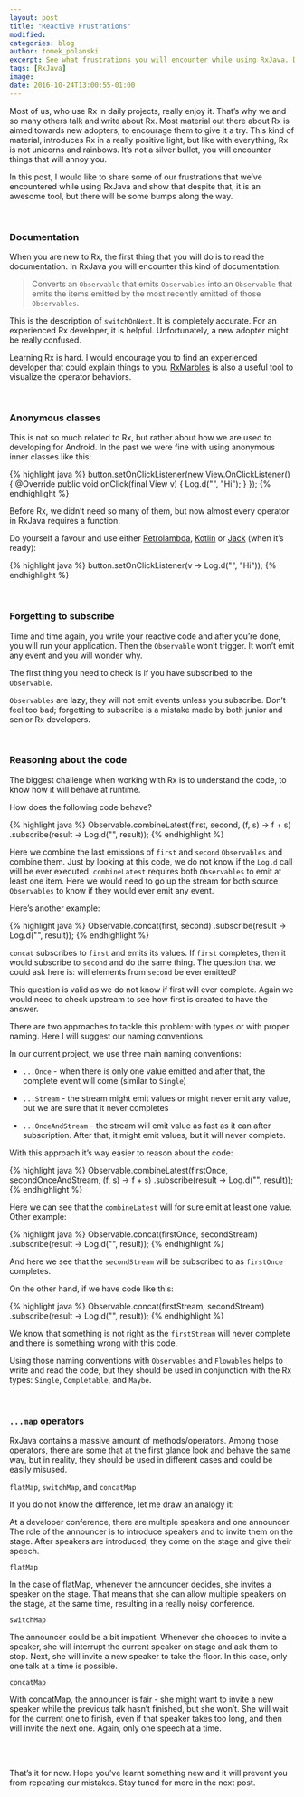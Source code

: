 ```yaml
---
layout: post
title: "Reactive Frustrations"
modified:
categories: blog
author: tomek_polanski
excerpt: See what frustrations you will encounter while using RxJava. Documentation, anonymous classes, forgetting to subscribe, are just some we've dealt with while using RxJava. Here's how we handled them.
tags: [RxJava]
image:
date: 2016-10-24T13:00:55-01:00
---
```


Most of us, who use Rx in daily projects, really enjoy it. That’s why we and so many others talk and write about Rx. Most material out there about Rx is aimed towards new adopters, to encourage them to give it a try. 
This kind of material, introduces Rx in a really positive light, but like with everything, Rx is not unicorns and rainbows. It’s not a silver bullet, you will encounter things that will annoy you.

In this post, I would like to share some of our frustrations that we’ve encountered while using RxJava and show that despite that, it is an awesome tool, but there will be some bumps along the way.

<br />

### Documentation

When you are new to Rx, the first thing that you will do is to read the documentation. 
In RxJava you will encounter this kind of documentation:

> Converts an `Observable` that emits `Observables` into an `Observable` that emits the items emitted by the most recently emitted of those `Observables`.

This is the description of `switchOnNext`. It is completely accurate. 
For an experienced Rx developer, it is helpful. Unfortunately, a new adopter might be really confused. 

Learning Rx is hard. I would encourage you to find an experienced developer that could explain things to you. <a href="http://rxmarbles.com/">RxMarbles</a> is also a useful tool to visualize the operator behaviors.

<br />

### Anonymous classes

This is not so much related to Rx, but rather about how we are used to developing for Android. 
In the past we were fine with using anonymous inner classes like this:

{% highlight java %}
button.setOnClickListener(new View.OnClickListener() {
	@Override
	public void onClick(final View v) {
		Log.d("", "Hi");
	}
});
{% endhighlight %}

Before Rx, we didn’t need so many of them, but now almost every operator in RxJava requires a function. 

Do yourself a favour and use either <a href="https://github.com/orfjackal/retrolambda">Retrolambda</a>, <a href="https://kotlinlang.org/">Kotlin</a> or <a href="https://source.android.com/source/jack.html">Jack</a> (when it’s ready):


{% highlight java %}
button.setOnClickListener(v -> Log.d("", "Hi"));
{% endhighlight %}

<br />

### Forgetting to subscribe

Time and time again, you write your reactive code and after you’re done, you will run your application. 
Then the `Observable` won’t trigger. It won’t emit any event and you will wonder why.

The first thing you need to check is if you have subscribed to the `Observable`. 

`Observables` are lazy, they will not emit events unless you subscribe. 
Don’t feel too bad; forgetting to subscribe is a mistake made by both junior and senior Rx developers. 

<br />

### Reasoning about the code

The biggest challenge when working with Rx is to understand the code, to know how it will behave at runtime.

How does the following code behave?

{% highlight java %}
Observable.combineLatest(first,
                         second,
                         (f, s) -> f + s)
          .subscribe(result -> Log.d("", result));
{% endhighlight %}


Here we combine the last emissions of `first` and `second` `Observables` and combine them. 
Just by looking at this code, we do not know if the `Log.d` call will be ever executed. 
`combineLatest` requires both `Observables` to emit at least one item. Here we would need to go up the stream for both source `Observables` to know if they would ever emit any event.

Here’s another example:

{% highlight java %}
Observable.concat(first, second)
          .subscribe(result -> Log.d("", result));
{% endhighlight %}


`concat` subscribes to `first` and emits its values. If `first` completes, then it would subscribe to `second` and do the same thing. 
The question that we could ask here is: will elements from `second` be ever emitted? 

This question is valid as we do not know if first will ever complete. Again we would need to check upstream to see how first is created to have the answer.

There are two approaches to tackle this problem: with types or with proper naming. 
Here I will suggest our naming conventions. 

In our current project, we use three main naming conventions:

* `...Once` - when there is only one value emitted and after that, the complete event will come (similar to `Single`)

* `...Stream` - the stream might emit values or might never emit any value, but we are sure that it never completes

* `...OnceAndStream` - the stream will emit value as fast as it can after subscription. After that, it might emit values, but it will never complete. 

With this approach it’s way easier to reason about the code:

{% highlight java %}
Observable.combineLatest(firstOnce,
                         secondOnceAndStream,
                         (f, s) -> f + s)
          .subscribe(result -> Log.d("", result));
{% endhighlight %}

Here we can see that the `combineLatest` will for sure emit at least one value. Other example:

{% highlight java %}
Observable.concat(firstOnce, secondStream)
          .subscribe(result -> Log.d("", result));
{% endhighlight %}

And here we see that the `secondStream` will be subscribed to as `firstOnce` completes. 

On the other hand, if we have code like this:

{% highlight java %}
Observable.concat(firstStream, secondStream)
          .subscribe(result -> Log.d("", result));
{% endhighlight %}

We know that something is not right as the `firstStream` will never complete and there is something wrong with this code.

Using those naming conventions with `Observables` and `Flowables` helps to write and read the code, but they should be used in conjunction with the Rx types: `Single`, `Completable`, and `Maybe`.

<br />

### `...map` operators

RxJava contains a massive amount of methods/operators. Among those operators, there are some that at the first glance look and behave the same way, but in reality, they should be used in different cases and could be easily misused. 

`flatMap`, `switchMap`, and `concatMap`

If you do not know the difference, let me draw an analogy it:

At a developer conference, there are multiple speakers and one announcer. 
The role of the announcer is to introduce speakers and to invite them on the stage. After speakers are introduced, they come on the stage and give their speech.

`flatMap`

In the case of flatMap, whenever the announcer decides, she invites a speaker on the stage. That means that she can allow multiple speakers on the stage, at the same time, resulting in a really noisy conference.

`switchMap`

The announcer could be a bit impatient. Whenever she chooses to invite a speaker, she will interrupt the current speaker on stage and ask them to stop. Next, she will invite a new speaker to take the floor. In this case, only one talk at a time is possible.

`concatMap`

With concatMap, the announcer is fair - she might want to invite a new speaker while the previous talk hasn’t finished, but she won’t. She will wait for the current one to finish, even if that speaker takes too long, and then will invite the next one. Again, only one speech at a time.

<br />
<br />

That’s it for now. Hope you’ve learnt something new and it will prevent you from repeating our mistakes. 
Stay tuned for more in the next post.



